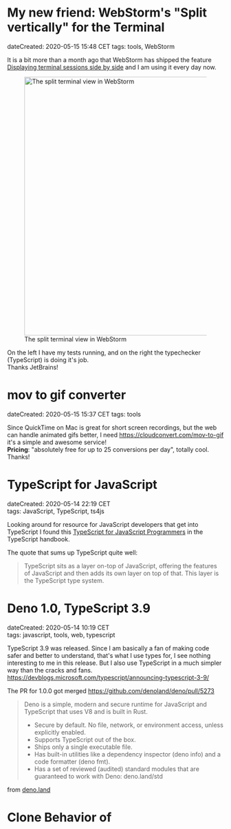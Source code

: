 # My new friend: WebStorm's "Split vertically" for the Terminal

dateCreated: 2020-05-15 15:48 CET
tags: tools, WebStorm

It is a bit more than a month ago that WebStorm has shipped the feature
[Displaying terminal sessions side by side](https://blog.jetbrains.com/webstorm/2020/04/webstorm-2020-1/#split-terminal-sessions)
and I am using it every day now.

<figure>
    <img src="../webstorm-split-vertically.gif" alt="The split terminal view in WebStorm" width="600" class="sizeup-onhover-image scale2 origin-left-top" />
    <figcaption>The split terminal view in WebStorm</figcaption>
</figure>

On the left I have my tests running, and on the right the typechecker (TypeScript) is doing it's job.\
Thanks JetBrains!

# mov to gif converter

dateCreated: 2020-05-15 15:37 CET
tags: tools

Since QuickTime on Mac is great for short screen recordings, but the web can handle animated
gifs better, I need https://cloudconvert.com/mov-to-gif it's a simple and awesome service!\
**Pricing**: "absolutely free for up to 25 conversions per day", totally cool. Thanks!

# TypeScript for JavaScript

dateCreated: 2020-05-14 22:19 CET  
tags: JavaScript, TypeScript, ts4js 

Looking around for resource for JavaScript developers that get into TypeScript I found this
[TypeScript for JavaScript Programmers](https://www.typescriptlang.org/v2/docs/handbook/typescript-in-5-minutes.html)
in the TypeScript handbook.

The quote that sums up TypeScript quite well:

> TypeScript sits as a layer on-top of JavaScript, offering the features of JavaScript and then adds its 
> own layer on top of that. This layer is the TypeScript type system.

# Deno 1.0, TypeScript 3.9

dateCreated: 2020-05-14 10:19 CET  
tags: javascript, tools, web, typescript  

TypeScript 3.9 was released. Since I am basically a fan of making code safer and better to understand,
that's what I use types for, I see nothing interesting to me in this release. But I also use TypeScript
in a much simpler way than the cracks and fans. 
https://devblogs.microsoft.com/typescript/announcing-typescript-3-9/

The PR for 1.0.0 got merged https://github.com/denoland/deno/pull/5273

> Deno is a simple, modern and secure runtime for JavaScript and TypeScript that uses V8 and is built in Rust.
> 
> - Secure by default. No file, network, or environment access, unless explicitly enabled.
> - Supports TypeScript out of the box.
> - Ships only a single executable file.
> - Has built-in utilities like a dependency inspector (deno info) and a code formatter (deno fmt).
> - Has a set of reviewed (audited) standard modules that are guaranteed to work with Deno: deno.land/std

from [deno.land](https://deno.land/)

# Clone Behavior of <script> Tag

dateCreated: 2020-05-12 00:53 CET
tags: web, javascript, DOM, knowledgebase  

I wanted to `scriptNode.cloneNode(true)` and expected it to re-evaluate the JS
of the node, but it didn't.

> Each &lt;script&gt; element has a property flag called "already started".

This flag is already true, so a clone won't reevaluate the script.
Solution: copy it manually.

Read it all on https://stackoverflow.com/questions/28771542/why-dont-clonenode-script-tags-execute/28771829#28771829

# CSS Reset

dateCreated: 2020-05-11 22:36 CET
tags: web, CSS, knowledgebase  

First search result for "CSS reset" is by the mighty Eric Meyer
https://meyerweb.com/eric/tools/css/reset/ from quite some time ago.
And looking up the source of his site I see the reset is not really included, also no modified version
as far as I saw it.
Next I came across https://cssreset.com/what-is-a-css-reset/ which nicely explains the whys
and also states the cons. Unfortunately the latter article is missing a date, so I can't say how old 
this knowledge is. That's why I was so very keen on having all items properly dated on my blog.

Since it had been quiet around CSS reset lately in my bubble, I needed to refresh my knowledge a bit.
I take away:

> However, there are multiple benefits of this technique that outweigh any drawbacks, not least the 
> more logical development progression that it afford: paste in your CSS Reset, paste in your base 
> styles (if needed), then define everything else from there. It’s also nice to know that you’ve got 
> your bases covered.

**I will use a CSS Reset only for padding and margin** for the start, to adhere to most of what the
user agent defined.

**[UPDATE]**:\
I found out why the site cssreset.com has no dates, it's a pure SEO site where someone wants
to make money with ads. This decreases my trust in what's written there. Mmmmh.
Reading on https://cssreset.com/privacy/
"SURESWIFT CAPITAL INC., the owner and provider of this Website https://cssreset.com"
I think you can get a picture of the trustworthiness of this site.


# Learned From "Don't Make Me Think"

dateCreated: 2020-05-11 19:09 CET  
tags: web, design, UX, knowledgebase  

The things I took away for me until now, while I am still reading [the book](https://www.goodreads.com/book/show/18197267-don-t-make-me-think-revisited):
* Use more headlines "even if the paragraph is just one sentence".
* Move the content closer to the according headline (I [did that yesterday](https://github.com/wolframkriesing/site-stitcher/commit/80bfda03f6ab445618ff50fc4e5d9436cefe7971), made a HUGE diff).
* Make sure the different headlines are easily distinguishable (see [my commit](https://github.com/wolframkriesing/site-stitcher/commit/63fdd25f399398ab2cee11ba0a4f1cd477a5e04d).
* Add a breadcrumb, so users of your page know where they are.
* Remove ~~useless~~ words (I like that one).

<a href="https://www.goodreads.com/book/show/18197267-don-t-make-me-think-revisited">
    <figure>
        <img src="../dontmakemethink.jpeg" alt="Dont Make me Think - by Steve Krug" />
        <figcaption>Dont Make me Think, by Steve Krug</figcaption>
    </figure>
</a>

I learned about this book from Uku, [as I wrote in "A Developer Designs"](/blog/2020/04/16-a-developer-designs/).

# We don’t give people a website any more
dateCreated: 2020-05-11 16:46 CET  
tags: web  

The headline is a quote from [Hammer and Nails](https://www.kryogenix.org/days/2020/05/06/hammer-and-nails/) by [Stuart Langridge](https://twitter.com/sil) where he states how we make every user's browser a "fat client" (I called it that) by making them work far beyond rendering some HTML+CSS.

> Instead of an HTML page, you get some templates and some JSON data and some build tools, and then that compiler 
> runs in your browser and assembles a website out of the component parts. That’s what a “framework” does… it builds 
> the website, in real time, from separate machine-readable pieces, on the user’s computer, every time they visit the website.

I found this blog post through Brian's tweet:

<blockquote class="twitter-tweet" data-partner="tweetdeck"><p lang="en" dir="ltr">However, there does seem to be a trend toward _casually_ pushing more complexity and dependencies, even for something like my own site, down closer to the user even when that is very unnecessary. That doesn&#39;t really play to the Web&#39;s best strengths for users.</p>&mdash; @briankardell <a href="https://twitter.com/briankardell/status/1259854677421801479?ref_src=twsrc%5Etfw">May 11, 2020</a></blockquote>

[Tom MacWright](https://twitter.com/tmcw) in [Second-guessing the modern web](https://macwright.org/2020/05/10/spa-fatigue.html) 
states very rightful a thing I had also thought about a lot: keep around aging JS files and keep serving them.
Especially since I had seen this at HolidayCheck when we ran into a serious SEO issue due to exactly this problem.
He describes it like this:

> So if they open the ‘about page’, keep the tab open for a week, and then request the ‘home page’, 
> then the home page that they request is dictated by the index bundle that they downloaded last week. 
> This is a deeply weird and under-discussed situation. There are essentially two solutions to it:
>
> - You keep all generated JavaScript around, forever, and people will see the version of the site that was 
> live at the time of their first page request.

I skipped the second solution. I know we all optimize for pings
and request run times, etc. but in this case, why not just let this extra ping take place and use [ETag](https://developer.mozilla.org/en-US/docs/Web/HTTP/Headers/ETag) as they were meant, MDN says this about it:

> The ETag HTTP response header is an identifier for a specific version of a resource. It lets caches be 
> more efficient and save bandwidth, as a web server does not need to resend a full response if the content has not changed.

Most of us don't run pages or work for companies that run pages the size of Google or Facebook. This one extra
request might save some overall complexity and allows you to get rid of hashes at the end of every file you ship.
My 2 cents.

Tom writes later

> And then there’s the authentication story. If you do SSR on any pages that are custom to the user, 
> then you need to forward any cookies or authentication-relevant information to your API backend and make 
> sure that you never cache the server-rendered result.

And I just had to  quote  this part of his article:

<blockquote class="twitter-tweet" data-partner="tweetdeck"><p lang="en" dir="ltr">&quot;all of the fancy optimizations are optimizations to get you closer to the performance you would’ve gotten if you just hadn’t used so much technology&quot;<br><br>:nodding: :nodding: :nodding: <a href="https://t.co/Z7Pn2Edyfh">https://t.co/Z7Pn2Edyfh</a></p>&mdash; @wolframkriesing <a href="https://twitter.com/wolframkriesing/status/1259865810308345856?ref_src=twsrc%5Etfw">May 11, 2020</a></blockquote>

It's sad and I have this view on web tech too, we just make lives hard ourselves.
That's why I try to keep this blog as lean as possible. Tell me if you see potential to make 
it better (and for design tips I am most thankful).

Read it all on https://www.kryogenix.org/days/2020/05/06/hammer-and-nails/  
and https://macwright.org/2020/05/10/spa-fatigue.html  
and https://developer.mozilla.org/en-US/docs/Web/HTTP/Headers/ETag.

# snowpack.dev - Bundler Free Development

dateCreated: 2020-05-09 13:35 CET  
tags: JavaScript  

Bundler like webpack take up too much of our intention, imho. We spend a lot of time configuring them and waiting for them to build so we can see our site. [Snowpack moves the bundler out of the way](https://www.snowpack.dev/) so you can develop without worrying about it locally.

> At some point in the last decade, JavaScript bundling shifted from being a production nice-to-have optimization to a 
> full-on dev requirement. Configuration files, plugin ecosystems, extra dependencies, tooling complexity, 
> code-splitting, waiting to rebundle every save… all of this suddenly became required overhead to do any level of 
> web development.

Since we always use modern browser during development anyways, doing as snowpack suggests:

> The only requirement is that during development you use a modern browser. Any recent release of Firefox, Chrome, or 
> Edge will do.

should be a no issue. Just imagine you use all the latest features and you are serving the files as you have them on your 
filesystem. This even allows you to leverage more of your devtools and there is a lot that will make you more productive.

<blockquote class="twitter-tweet"><p lang="en" dir="ltr">Edit your source code in the devtools (and an editor) in parallel.<br>It will render CSS changes without reloads.<br><br>1) Just connect the Filesystem. <br>2) Use &lt;script type=module&gt;<br>3) No transpilers involved<br><br>Welcome to modern web development. <a href="https://t.co/w0kO0kP42o">pic.twitter.com/w0kO0kP42o</a></p>&mdash; @wolframkriesing <a href="https://twitter.com/wolframkriesing/status/1158123836484837379?ref_src=twsrc%5Etfw">August 4, 2019</a></blockquote>

# The History of the Web

dateCreated: 2020-05-09 13:26 CET  
tags: web, knowledgebase    

In October 17, 1990 IMDb started as a unix script.\
December 25, 1990 Tim Berners-Lee releases WorldWideWeb (later Nexus) on Christmas day, the first ever browser for the web.\
August 6, 1991 Tim Berners-Lee responding to a thread on the alt.hypertext Usenet newsgroup, publicly announces the World Wide Web project for the first time.
[The History of the Web](https://thehistoryoftheweb.com/timeline/) has so interesting stuff. Very worth a read. A great site to spend a lot of time on.

# Brutalist Web Design

dateCreated: 2020-05-09 13:07 CET  
tags: design, a11y  

[Brutalist Web Design](https://brutalist-web.design/) seems quite aligned with Accessibility. The chapters of the guidelines are:

* Content is readable on all reasonable screens and devices.
* Only hyperlinks and buttons respond to clicks.
* Hyperlinks are underlined and buttons look like buttons.
* The back button works as expected.
* View content by scrolling.
* Decoration when needed and no unrelated content.
* Performance is a feature.

Read it all on https://brutalist-web.design/

# Make `arr[0]` Fail Safe

dateCreated: 2020-05-03 18:07 CET
tags: JavaScript, knowledgebase  

I was just filtering a list `list.filter(someCondition)`
and I only wanted the first element **in case there is one**.
Doing `list.filter(someCondition)[0]` fails when the filtered list
is empty. So I am using `slice(0, 1)`, which returns the first element
if there is one, an empty list otherwise.
Now I do `list.filter(someCondition).slice(0, 1)` and never `list.filter(someCondition)[0]`.
Such small things. 

Here one gets reminded again where functions shine, instead of syntax.
Just like `Reflect.defineProperty()` which return a bool and not like
`Object.defineProperty()` which throws when it didn't work. Less noisy, more explicit code.
Which gets me into why exception throwing sux, but that's a whole topic of its own.

# WebStorm Live Templates Rock (Again)

tags: tools, webstorm, automation, knowledgebase  
dateCreated: 2020-05-02 15:27 CET

WebStorm has this awesome feature they call [Live Templates](https://www.jetbrains.com/help/webstorm/2020.1/settings-live-templates.html)
where you can configure a text in a certain filetype to autocomplete
to something, even dynamic. See how I built the auto-completion for `dateC` which becomes 
`dateCreated: 2020-05-02 15:27 CET`, which is current date of course, in my custom format.

`dateC` + <kbd>TAB</kbd>\
becomes\
`dateCreated: 2020-05-02 15:27 CET`

<figure>
    <img src="../live-tpl-video.gif" alt="See Live Template in Action" width=300 class="sizeup-onhover-image scale2 origin-left-center" />
    <figcaption>See Live Template in Action</figcaption>
</figure>


I got tired of writing the metadata, I am using here in my tidbits ([see the source](https://github.com/wolframkriesing/site-stitcher/tree/master/content))
over and over again, metadata such as the current `dateCreated`, as seen before.

## How to create this Live Template?

If you want to create the live template above do the following.

1. <kbd>Shift</kbd> + <kbd>Cmd</kbd> + <kbd>A</kbd> (for "Find Action")

2. Type "Live Template"

3. Select the one with "Preferences" behind it
    <figure>
        <img src="../live-tpl-find-action.gif" alt="Find Action screen in WebStorm" width=300 class="sizeup-onhover-image scale2 origin-left-center" />
        <figcaption>Find Action screen in WebStorm</figcaption>
    </figure>
4. Create a new Live Template, <kbd>Cmd</kbd> + <kbd>N</kbd>, choose "Live Template"

5. Fill it in as in the image
    <figure>
        <img src="../live-tpl-edit.gif" alt="The editor for the live template" width=300 class="sizeup-onhover-image scale2 origin-left-center" />
        <figcaption>The editor for the live template</figcaption>
    </figure>

6. Make sure to set "Applicable ..." below the fields.
   Since I am using it in markdown files, which has no own section I chose "Other", see image
    <figure>
        <img src="../live-tpl-type.gif" alt="Edit live template type" width=300 class="sizeup-onhover-image scale2 origin-left-center" />
        <figcaption>Edit live template type</figcaption>
    </figure>

7. Note the `$NOW$`. This is a variable which does NOT exist yet, so let's create it to return 
   the `dateCreated` in the format you have seen above (`2020-05-02 15:27 CET`).

8. Click "Edit variables" on the right.

9. Reading a little bit in [the JetBrains docs](https://www.jetbrains.com/help/webstorm/2020.1/edit-template-variables-dialog.html)
   I found out very quickly that I need to set the value of the variable `NOW`
   to `concat(date("Y-MM-dd HH:mm"), " CET")`.
    <figure>
        <img src="../live-tpl-edit-variable.gif" alt="Edit live template variable" width=300 class="sizeup-onhover-image scale2 origin-left-center" />
        <figcaption>Edit live template variable</figcaption>
    </figure>

10. If you tick "Skip if defined" the value will just auto complete and the Live Template is done (otherwise the inserted
    value of `NOW` would be selected for editing, which we don't need here)

11. Save and apply ... just close all the dialogs :)

12. Voila, now when I type `dateC` + <kbd>TAB</kbd> in my markdown file I get the date.
    `dateCreated: 2020-05-02 15:54 CET`

# My micro.blog Export

dateCreated: 2020-05-02 15:23 CET
tags: indieweb

I just [exported the small number of posts as JSON (12 KB)](./my-microblog-export.json) I had on micro.blog.

# Accessibility (and) Tools

dateCreated: 2020-05-01 19:13 CET
tags: a11y

Diving into the topic of accessibility I found so much more than I expected.
The first was the fact that ["About 1 in 5 people has some type of disability."](https://webmaster.tamu.edu/2015/04/28/7-things-you-should-know-about-web-accessibility/).
I always knew and fought for doing accessibility at least better than yesterday,
but effecting 20% by doing it badly can be painful, not only emotionally also for a business.

I found the [NY Times has a page on Accessibility](https://help.nytimes.com/hc/en-us/articles/115015727108-Accessibility)
so "as many readers as possible are able to enjoy The New York Times", not sure how many pages do that and care so much.

I also played around with the "ultimate power" that the user has on the client to control what a website might look like.
There is more than you expect.
<blockquote class="twitter-tweet" data-partner="tweetdeck"><p lang="en" dir="ltr">
It&#39;s so much fun to play around with my ultimate power over websites. <br>I am customizing my browser settings a bit, 
starting with the fonts.<br>Diving into accessibility a bit more.
<a href="https://twitter.com/hashtag/a11y?src=hash&amp;ref_src=twsrc%5Etfw">#a11y</a> 
<a href="https://twitter.com/hashtag/webdesign?src=hash&amp;ref_src=twsrc%5Etfw">#webdesign</a> 
<a href="https://twitter.com/hashtag/web?src=hash&amp;ref_src=twsrc%5Etfw">#web</a> 
<a href="https://t.co/gHGEL2pujz">pic.twitter.com/gHGEL2pujz</a></p>&mdash; @wolframkriesing <a href="https://twitter.com/wolframkriesing/status/1255833819476905986?ref_src=twsrc%5Etfw">April 30, 2020</a></blockquote>

While searching for tools to check beyond what lighthouse does, also so I can understand and learn
more about accessibility I came across the [Web Accessibility Evaluation Tools List](https://www.w3.org/WAI/ER/tools/)
on the W3C page it has **140 tools listed**. And again, I came across WebAIM.org, they have a great tool: 
[WAVE Web Accessibility Evaluation Tool](https://wave.webaim.org/) where you enter a URL and get the results for this page
with annontations on the page, see the image below.

<figure>
    <img src="../wave-a11y-result.gif" alt="WAVE, Accessibility Tool Result" width=300 class="sizeup-onhover-image scale4 origin-left-center" />
    <figcaption>WAVE, Accessibility Tool Result</figcaption>
</figure>
